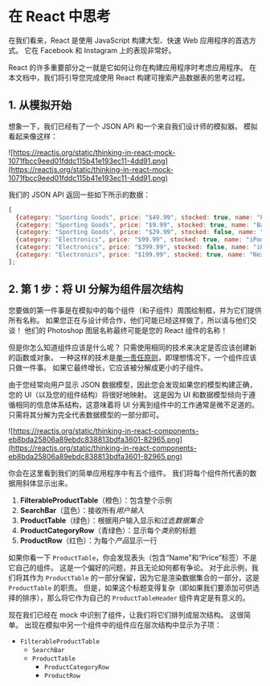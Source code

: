 # 在 React 中思考

在我们看来，React 是使用 JavaScript 构建大型、快速 Web 应用程序的首选方式。 它在 Facebook 和 Instagram 上的表现非常好。

React 的许多重要部分之一就是它如何让你在构建应用程序时考虑应用程序。 在本文档中，我们将引导您完成使用 React 构建可搜索产品数据表的思考过程。

## 1. 从模拟开始

想象一下，我们已经有了一个 JSON API 和一个来自我们设计师的模拟器。 模拟看起来像这样：

![https://reactjs.org/static/thinking-in-react-mock-1071fbcc9eed01fddc115b41e193ec11-4dd91.png](https://reactjs.org/static/thinking-in-react-mock-1071fbcc9eed01fddc115b41e193ec11-4dd91.png)

我们的 JSON API 返回一些如下所示的数据：

```javascript
[
  {category: "Sporting Goods", price: "$49.99", stocked: true, name: "Football"},
  {category: "Sporting Goods", price: "$9.99", stocked: true, name: "Baseball"},
  {category: "Sporting Goods", price: "$29.99", stocked: false, name: "Basketball"},
  {category: "Electronics", price: "$99.99", stocked: true, name: "iPod Touch"},
  {category: "Electronics", price: "$399.99", stocked: false, name: "iPhone 5"},
  {category: "Electronics", price: "$199.99", stocked: true, name: "Nexus 7"}
];
```

## 2. 第 1 步：将 UI 分解为组件层次结构

您要做的第一件事是在模拟中的每个组件（和子组件）周围绘制框，并为它们提供所有名称。 如果您正在与设计师合作，他们可能已经这样做了，所以请与他们交谈！ 他们的 Photoshop 图层名称最终可能是您的 React 组件的名称！

但是你怎么知道组件应该是什么呢？ 只需使用相同的技术来决定是否应该创建新的函数或对象。 一种这样的技术是[单一责任原则](https://en.wikipedia.org/wiki/Single_responsibility_principle)，即理想情况下，一个组件应该只做一件事。 如果它最终增长，它应该被分解成更小的子组件。

由于您经常向用户显示 JSON 数据模型，因此您会发现如果您的模型构建正确，您的 UI（以及您的组件结构）将很好地映射。 这是因为 UI 和数据模型倾向于遵循相同的信息体系结构，这意味着将 UI 分离到组件中的工作通常是微不足道的。 只需将其分解为完全代表数据模型的一部分即可。

![https://reactjs.org/static/thinking-in-react-components-eb8bda25806a89ebdc838813bdfa3601-82965.png](https://reactjs.org/static/thinking-in-react-components-eb8bda25806a89ebdc838813bdfa3601-82965.png)

你会在这里看到我们的简单应用程序中有五个组件。 我们将每个组件所代表的数据用斜体显示出来。

1. **FilterableProductTable**（橙色）：包含整个示例
2. **SearchBar**（蓝色）：接收所有*用户输入*
3. **ProductTable**（绿色）：根据用户输入显示和过滤*数据集合*
4. **ProductCategoryRow**（青绿色）：显示每个*类别*的标题
5. **ProductRow**（红色）：为每个*产品*显示一行

如果你看一下 `ProductTable`，你会发现表头（包含“Name”和“Price”标签）不是它自己的组件。 这是一个偏好的问题，并且无论如何都有争论。 对于此示例，我们将其作为 `ProductTable` 的一部分保留，因为它是渲染数据集合的一部分，这是 `ProductTable` 的职责。 但是，如果这个标题变得复杂（即如果我们要添加可供选择的排序），那么将它作为自己的 `ProductTableHeader` 组件肯定是有意义的。

现在我们已经在 mock 中识别了组件，让我们将它们排列成层次结构。 这很简单。 出现在模拟中另一个组件中的组件应在层次结构中显示为子项：

* `FilterableProductTable`
  * `SearchBar`
  * `ProductTable`
    * `ProductCategoryRow`
    * `ProductRow`